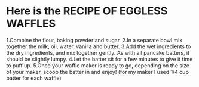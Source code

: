 # Here is the RECIPE OF EGGLESS WAFFLES

1.Combine the flour, baking powder and sugar.
2.In a separate bowl mix together the milk, oil, water, vanilla and butter.
3.Add the wet ingredients to the dry ingredients, and mix together gently. As with all pancake batters, it should be slightly lumpy.
4.Let the batter sit for a few minutes to give it time to puff up.
5.Once your waffle maker is ready to go, depending on the size of your maker, scoop the batter in and enjoy! (for my maker I used 1/4 cup batter for each waffle)